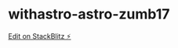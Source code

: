 # withastro-astro-zumb17

[Edit on StackBlitz ⚡️](https://stackblitz.com/edit/withastro-astro-zumb17)
